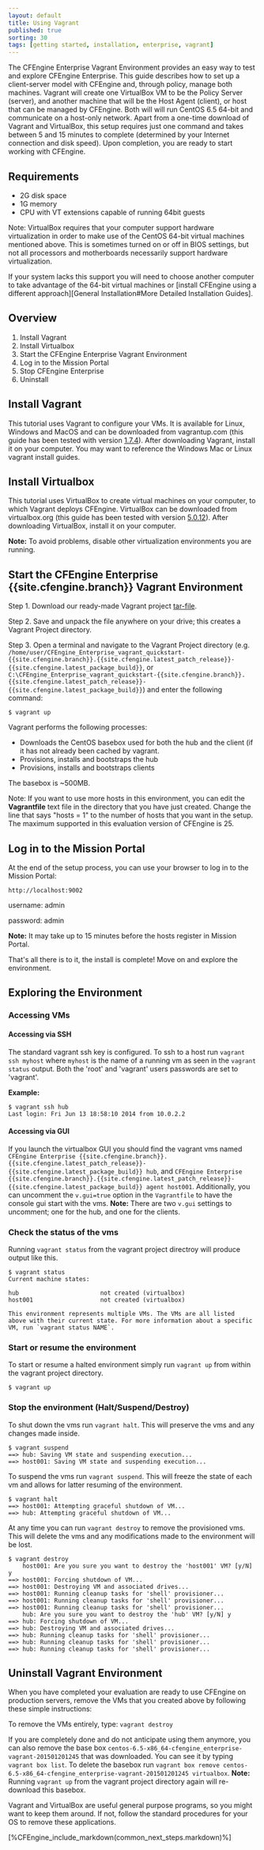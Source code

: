 ```yaml
---
layout: default
title: Using Vagrant
published: true
sorting: 30
tags: [getting started, installation, enterprise, vagrant]
---
```


The CFEngine Enterprise Vagrant Environment provides an easy way to test and
explore CFEngine Enterprise. This guide describes how to set up a client-server
model with CFEngine and, through policy, manage both machines. Vagrant will
create one VirtualBox VM to be the Policy Server (server), and another machine
that will be the Host Agent (client), or host that can be managed by CFEngine.
Both will will run CentOS 6.5 64-bit and communicate on a host-only network.
Apart from a one-time download of Vagrant and VirtualBox, this setup requires
just one command and takes between 5 and 15 minutes to complete (determined by
your Internet connection and disk speed). Upon completion, you are ready to
start working with CFEngine.

## Requirements
* 2G disk space
* 1G memory
* CPU with VT extensions capable of running 64bit guests

Note: VirtualBox requires that your computer support hardware virtualization
in order to make use of the CentOS 64-bit virtual machines mentioned above.
This is sometimes turned on or off in BIOS settings, but not all processors
and motherboards necessarily support hardware virtualization.

If your system lacks this support you will need to choose another computer to
take advantage of the 64-bit virtual machines or [install CFEngine using a
different approach][General Installation#More Detailed Installation Guides].

## Overview

1. Install Vagrant
2. Install Virtualbox
3. Start the CFEngine Enterprise Vagrant Environment
4. Log in to the Mission Portal
5. Stop CFEngine Enterprise
5. Uninstall

## Install Vagrant

This tutorial uses Vagrant to configure your VMs. It is available for Linux,
Windows and MacOS and can be downloaded from vagrantup.com (this guide has been
tested with version [1.7.4](http://www.vagrantup.com/download-archive/v1.7.4.html)). After
downloading Vagrant, install it on your computer. You may want to reference the
Windows Mac or Linux vagrant install guides.

## Install Virtualbox

This tutorial uses VirtualBox to create virtual machines on your computer, to
which Vagrant deploys CFEngine. VirtualBox can be downloaded from
virtualbox.org (this guide has been tested with version
[5.0.12](http://download.virtualbox.org/virtualbox/5.0.12/)). After
downloading VirtualBox, install it on your computer.

**Note:** To avoid problems, disable other virtualization environments you are
running.

## Start the CFEngine Enterprise {{site.cfengine.branch}} Vagrant Environment

Step 1. Download our ready-made Vagrant project
[tar-file](http://cfengine.vagrant-baseboxes.s3.amazonaws.com/enterprise-getting-started/CFEngine_Enterprise_vagrant_quickstart-{{site.cfengine.branch}}.{{site.cfengine.latest_patch_release}}-{{site.cfengine.latest_package_build}}.tar.gz).

Step 2. Save and unpack the file anywhere on your drive; this
creates a Vagrant Project directory.

Step 3. Open a terminal and navigate to the Vagrant Project directory (e.g.
`/home/user/CFEngine_Enterprise_vagrant_quickstart-{{site.cfengine.branch}}.{{site.cfengine.latest_patch_release}}-{{site.cfengine.latest_package_build}}`, or `C:\CFEngine_Enterprise_vagrant_quickstart-{{site.cfengine.branch}}.{{site.cfengine.latest_patch_release}}-{{site.cfengine.latest_package_build}}`) and enter the following command:

```console
$ vagrant up
```

Vagrant performs the following processes:

* Downloads the CentOS basebox used for both the hub and the client (if it has
  not already been cached by vagrant.
* Provisions, installs and bootstraps the hub
* Provisions, installs and bootstraps clients

The basebox is ~500MB.

Note: If you want to use more hosts in this environment, you can
  edit the **Vagrantfile** text file in the directory that you have just created.
  Change the line that says "hosts = 1" to the number of hosts that you want in
  the setup. The maximum supported in this evaluation version of CFEngine is 25.

## Log in to the Mission Portal

At the end of the setup process, you can use your browser to log in to the
Mission Portal:

`http://localhost:9002`

username: admin

password: admin

**Note:** It may take up to 15 minutes before the hosts register in Mission
Portal.

That's all there is to it, the install is complete! Move on and explore the environment.
## Exploring the Environment

### Accessing VMs

#### Accessing via SSH

The standard vagrant ssh key is configured. To ssh to a host run `vagrant ssh
myhost` where `myhost` is the name of a running vm as seen in the `vagrant
status` output. Both the 'root' and 'vagrant' users passwords are set to
'vagrant'.

**Example:**

```console
$ vagrant ssh hub
Last login: Fri Jun 13 18:58:10 2014 from 10.0.2.2
```

#### Accessing via GUI

If you launch the virtualbox GUI you should find the vagrant vms named
`CFEngine Enterprise {{site.cfengine.branch}}.{{site.cfengine.latest_patch_release}}-{{site.cfengine.latest_package_build}} hub`, and `CFEngine Enterprise {{site.cfengine.branch}}.{{site.cfengine.latest_patch_release}}-{{site.cfengine.latest_package_build}} agent host001`. Additionally, you can uncomment the `v.gui=true`
option in the `Vagrantfile` to have the console gui start with the vms.
**Note:** There are two `v.gui` settings to uncomment; one for the hub, and one
for the clients.

### Check the status of the vms

Running `vagrant status` from the vagrant project directroy will produce
output like this.

```console
$ vagrant status
Current machine states:

hub                       not created (virtualbox)
host001                   not created (virtualbox)

This environment represents multiple VMs. The VMs are all listed
above with their current state. For more information about a specific
VM, run `vagrant status NAME`.
```

### Start or resume the environment

To start or resume a halted environment simply run `vagrant up` from within the
vagrant project directory.

```console
$ vagrant up
```

### Stop the environment (Halt/Suspend/Destroy)

To shut down the vms run `vagrant halt`. This will preserve the vms and any
changes made inside.

```console
$ vagrant suspend
==> hub: Saving VM state and suspending execution...
==> host001: Saving VM state and suspending execution...
```

To suspend the vms run `vagrant suspend`. This will freeze the state of each vm
and allows for latter resuming of the environment.

```console
$ vagrant halt
==> host001: Attempting graceful shutdown of VM...
==> hub: Attempting graceful shutdown of VM...
```

At any time you can run `vagrant destroy` to remove the provisioned vms. This will
delete the vms and any modifications made to the environment will be lost.

```console
$ vagrant destroy
    host001: Are you sure you want to destroy the 'host001' VM? [y/N] y
==> host001: Forcing shutdown of VM...
==> host001: Destroying VM and associated drives...
==> host001: Running cleanup tasks for 'shell' provisioner...
==> host001: Running cleanup tasks for 'shell' provisioner...
==> host001: Running cleanup tasks for 'shell' provisioner...
    hub: Are you sure you want to destroy the 'hub' VM? [y/N] y
==> hub: Forcing shutdown of VM...
==> hub: Destroying VM and associated drives...
==> hub: Running cleanup tasks for 'shell' provisioner...
==> hub: Running cleanup tasks for 'shell' provisioner...
==> hub: Running cleanup tasks for 'shell' provisioner...
```

## Uninstall Vagrant Environment

When you have completed your evaluation are ready to use CFEngine on
production servers, remove the VMs that you created above by following these
simple instructions:

To remove the VMs entirely, type: `vagrant destroy`

If you are completely done and do not anticipate using them anymore, you can
also remove the base box `centos-6.5-x86_64-cfengine_enterprise-vagrant-201501201245` that was
downloaded. You can see it by typing `vagrant box list`. To delete the basebox
run `vagrant box remove centos-6.5-x86_64-cfengine_enterprise-vagrant-201501201245 virtualbox`.
**Note:** Running `vagrant up` from the vagrant project directory again will
re-download this basebox.

Vagrant and VirtualBox are useful general purpose programs, so you might want
to keep them around. If not, follow the standard procedures for your OS to
remove these applications.

[%CFEngine_include_markdown(common_next_steps.markdown)%]
